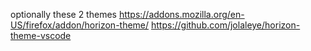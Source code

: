 optionally these 2 themes
https://addons.mozilla.org/en-US/firefox/addon/horizon-theme/
https://github.com/jolaleye/horizon-theme-vscode